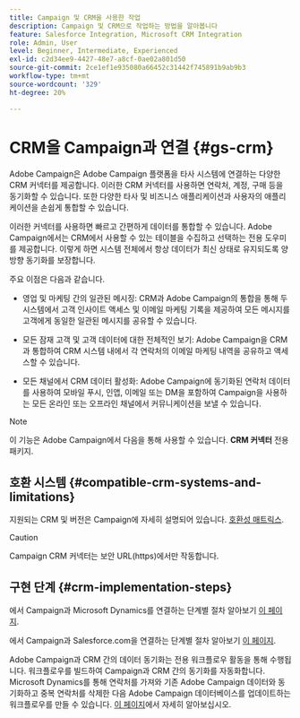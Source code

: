 ```yaml
---
title: Campaign 및 CRM을 사용한 작업
description: Campaign 및 CRM으로 작업하는 방법을 알아봅니다
feature: Salesforce Integration, Microsoft CRM Integration
role: Admin, User
level: Beginner, Intermediate, Experienced
exl-id: c2d34ee9-4427-48e7-a8cf-0ae02a801d50
source-git-commit: 2ce1ef1e935080a66452c31442f745891b9ab9b3
workflow-type: tm+mt
source-wordcount: '329'
ht-degree: 20%

---
```


# CRM을 Campaign과 연결 {#gs-crm}

Adobe Campaign은 Adobe Campaign 플랫폼을 타사 시스템에 연결하는 다양한 CRM 커넥터를 제공합니다. 이러한 CRM 커넥터를 사용하면 연락처, 계정, 구매 등을 동기화할 수 있습니다. 또한 다양한 타사 및 비즈니스 애플리케이션과 사용자의 애플리케이션을 손쉽게 통합할 수 있습니다.

이러한 커넥터를 사용하면 빠르고 간편하게 데이터를 통합할 수 있습니다. Adobe Campaign에서는 CRM에서 사용할 수 있는 테이블을 수집하고 선택하는 전용 도우미를 제공합니다. 이렇게 하면 시스템 전체에서 항상 데이터가 최신 상태로 유지되도록 양방향 동기화를 보장합니다.

주요 이점은 다음과 같습니다.

* 영업 및 마케팅 간의 일관된 메시징: CRM과 Adobe Campaign의 통합을 통해 두 시스템에서 고객 인사이트 액세스 및 이메일 마케팅 기록을 제공하여 모든 메시지를 고객에게 동일한 일관된 메시지를 공유할 수 있습니다.

* 모든 잠재 고객 및 고객 데이터에 대한 전체적인 보기: Adobe Campaign을 CRM과 통합하여 CRM 시스템 내에서 각 연락처의 이메일 마케팅 내역을 공유하고 액세스할 수 있습니다.

* 모든 채널에서 CRM 데이터 활성화: Adobe Campaign에 동기화된 연락처 데이터를 사용하여 모바일 푸시, 인앱, 이메일 또는 DM을 포함하여 Campaign을 사용하는 모든 온라인 또는 오프라인 채널에서 커뮤니케이션을 보낼 수 있습니다.


>[!NOTE]
>
>이 기능은 Adobe Campaign에서 다음을 통해 사용할 수 있습니다. **CRM 커넥터** 전용 패키지.

## 호환 시스템 {#compatible-crm-systems-and-limitations}

지원되는 CRM 및 버전은 Campaign에 자세히 설명되어 있습니다. [호환성 매트릭스](../start/compatibility-matrix.md).

>[!CAUTION]
>
> Campaign CRM 커넥터는 보안 URL(https)에서만 작동합니다.

## 구현 단계 {#crm-implementation-steps}

에서 Campaign과 Microsoft Dynamics를 연결하는 단계별 절차 알아보기 [이 페이지](ac-ms-dyn.md).

에서 Campaign과 Salesforce.com을 연결하는 단계별 절차 알아보기 [이 페이지](ac-sfdc.md).

Adobe Campaign과 CRM 간의 데이터 동기화는 전용 워크플로우 활동을 통해 수행됩니다. 워크플로우를 빌드하여 Campaign과 CRM 간의 동기화를 자동화합니다. Microsoft Dynamics를 통해 연락처를 가져와 기존 Adobe Campaign 데이터와 동기화하고 중복 연락처를 삭제한 다음 Adobe Campaign 데이터베이스를 업데이트하는 워크플로우를 만들 수 있습니다. [이 페이지](crm-data-sync.md)에서 자세히 알아보십시오.

